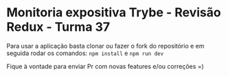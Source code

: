 # Monitoria expositiva Trybe - Revisão Redux - Turma 37

Para usar a aplicação basta clonar ou fazer o fork do repositório e em seguida rodar os comandos: ```npm install``` e ```npm run dev```

Fique à vontade para enviar Pr com novas features e/ou correções =)
